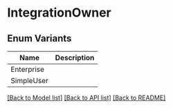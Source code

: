 # IntegrationOwner

## Enum Variants

| Name | Description |
|---- | -----|
| Enterprise |  |
| SimpleUser |  |

[[Back to Model list]](../README.md#documentation-for-models) [[Back to API list]](../README.md#documentation-for-api-endpoints) [[Back to README]](../README.md)


